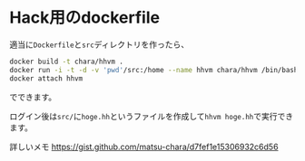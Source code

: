 # Hack用のdockerfile

適当に`Dockerfile`と`src`ディレクトリを作ったら、

```sh
docker build -t chara/hhvm .
docker run -i -t -d -v 'pwd'/src:/home --name hhvm chara/hhvm /bin/bash
docker attach hhvm
```

でできます。

ログイン後は`src/`に`hoge.hh`というファイルを作成して`hhvm hoge.hh`で実行できます。

詳しいメモ
https://gist.github.com/matsu-chara/d7fef1e15306932c6d56
